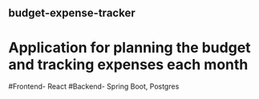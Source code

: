 ## budget-expense-tracker
# Application for planning the budget and tracking expenses each month

#Frontend- React
#Backend- Spring Boot, Postgres
